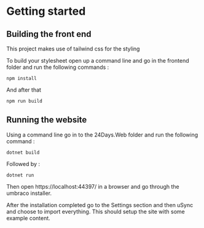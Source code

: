 # Getting started



## Building the front end

This project makes use of tailwind css for the styling

To build your stylesheet open up a command line and go in the frontend folder and run the following commands :

`npm install`

And after that 

`npm run build`

## Running the website

Using a command line go in to the 24Days.Web folder and run the following command :

`dotnet build`

Followed by :

`dotnet run`

Then open https://localhost:44397/ in a browser and go through the umbraco installer.

After the installation completed go to the Settings section and then uSync and choose to import everything. This should setup the site with some example content.
